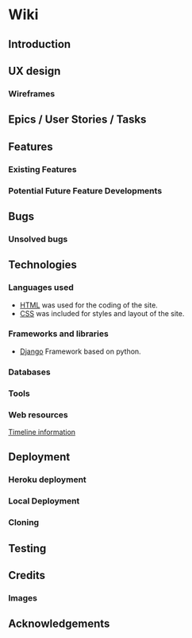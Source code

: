 # Wiki

## Introduction

## UX design

### Wireframes

## Epics / User Stories / Tasks


## Features

### Existing Features

### Potential Future Feature Developments 


## Bugs


### Unsolved bugs

## Technologies

### Languages used

- [HTML](https://developer.mozilla.org/en-US/docs/Web/HTML) was used for the coding of the site.
- [CSS](https://developer.mozilla.org/en-US/docs/Web/css) was included for styles and layout of the site.

### Frameworks and libraries
- [Django](https://www.djangoproject.com/) Framework based on python.


### Databases


### Tools

### Web resources

[Timeline information](https://theweek.com/87213/a-timeline-of-gay-rights-in-the-uk)

## Deployment

### Heroku deployment

### Local Deployment

### Cloning

## Testing 

## Credits

### Images

## Acknowledgements

